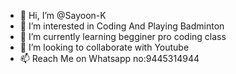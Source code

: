 - 👋 Hi, I’m @Sayoon-K
- 👀 I’m interested in Coding And Playing Badminton
- 🌱 I’m currently learning begginer pro coding class
- 💞️ I’m looking to collaborate with Youtube
- 📫 Reach Me on Whatsapp no:9445314944 

